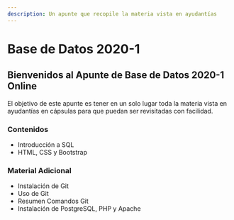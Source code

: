 ```yaml
---
description: Un apunte que recopile la materia vista en ayudantías
---
```


# Base de Datos 2020-1

## Bienvenidos al Apunte de Base de Datos 2020-1 Online

El objetivo de este apunte es tener en un solo lugar toda la materia vista en ayudantías en cápsulas para que puedan ser revisitadas con facilidad.

### Contenidos

* Introducción a SQL
* HTML, CSS y Bootstrap

### Material Adicional

* Instalación de Git
* Uso de Git
* Resumen Comandos Git
* Instalación de PostgreSQL, PHP y Apache

